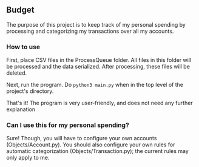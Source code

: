 ## Budget

The purpose of this project is to keep track of my personal spending
by processing and categorizing my transactions over all my accounts.

### How to use

First, place CSV files in the ProcessQueue folder. All files in this
folder will be processed and the data serialized. After processing, these
files will be deleted.

Next, run the program. Do `python3 main.py` when in the top level of the
project's directory.

That's it! The program is very user-friendly, and does not need
any further explanation

### Can I use this for my personal spending?

Sure! Though, you will have to configure your own accounts (Objects/Account.py).
You should also configure your own rules for automatic categorization 
(Objects/Transaction.py); the current rules may only apply to me.